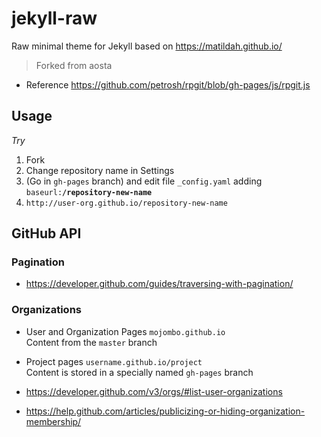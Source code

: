 # jekyll-raw

Raw minimal theme for Jekyll based on https://matildah.github.io/

> Forked from aosta

* Reference https://github.com/petrosh/rpgit/blob/gh-pages/js/rpgit.js

## Usage

*Try*

1. Fork
1. Change repository name in Settings
1. (Go in `gh-pages` branch) and edit file `_config.yaml` adding `baseurl:`**`/repository-new-name`**
1. `http://user-org.github.io/repository-new-name`

## GitHub API

### Pagination

* https://developer.github.com/guides/traversing-with-pagination/

### Organizations

* User and Organization Pages `mojombo.github.io`  
  Content from the `master` branch

* Project pages `username.github.io/project`  
  Content is stored in a specially named `gh-pages` branch

* https://developer.github.com/v3/orgs/#list-user-organizations
* https://help.github.com/articles/publicizing-or-hiding-organization-membership/

